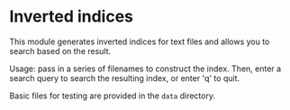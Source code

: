 # Inverted indices

This module generates inverted indices for text files and allows you to search based on the result.

Usage: pass in a series of filenames to construct the index. Then, enter a search query to search the resulting index,
or enter 'q' to quit.

Basic files for testing are provided in the `data` directory.
